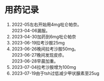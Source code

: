 # 用药记录

1. 2022-05左右开始用4mg吡仑帕奈。  
   2023-04-06漏服。  
2. 2023-04-30加药到6mg吡仑帕奈
3. 2023-06-19拉考沙胺25mg
4. 2023-06-26晚间拉考沙胺50mg。   
   2023-06-27晚间发现皮疹。  
   2023-06-28早晨加重。   
5. 2023-07-04拉考沙胺增为100mg 
6. 2023-07-19由于tsh过低减少甲状腺素至25ug
